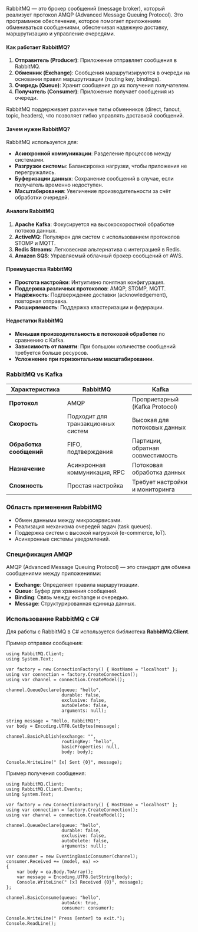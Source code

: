 RabbitMQ — это брокер сообщений (message broker), который реализует протокол AMQP (Advanced Message Queuing Protocol). Это программное обеспечение, которое помогает приложениям обмениваться сообщениями, обеспечивая надежную доставку, маршрутизацию и управление очередями.

#### Как работает RabbitMQ?

1. **Отправитель (Producer)**: Приложение отправляет сообщения в RabbitMQ.
2. **Обменник (Exchange)**: Сообщения маршрутизируются в очереди на основании правил маршрутизации (routing key, bindings).
3. **Очередь (Queue)**: Хранит сообщения до их получения получателем.
4. **Получатель (Consumer)**: Приложение получает сообщения из очереди.

RabbitMQ поддерживает различные типы обменников (direct, fanout, topic, headers), что позволяет гибко управлять доставкой сообщений.

#### Зачем нужен RabbitMQ?

RabbitMQ используется для:

- **Асинхронной коммуникации**: Разделение процессов между системами.
- **Разгрузки системы**: Балансировка нагрузки, чтобы приложения не перегружались.
- **Буферизации данных**: Сохранение сообщений в случае, если получатель временно недоступен.
- **Масштабирования**: Увеличение производительности за счёт обработки очередей.
#### Аналоги RabbitMQ

1. **Apache Kafka**: Фокусируется на высокоскоростной обработке потоков данных.
2. **ActiveMQ**: Популярен для систем с использованием протоколов STOMP и MQTT.
3. **Redis Streams**: Легковесная альтернатива с интеграцией в Redis.
4. **Amazon SQS**: Управляемый облачный брокер сообщений от AWS.

#### Преимущества RabbitMQ

- **Простота настройки**: Интуитивно понятная конфигурация.
- **Поддержка различных протоколов**: AMQP, STOMP, MQTT.
- **Надёжность**: Подтверждение доставки (acknowledgement), повторная отправка.
- **Расширяемость**: Поддержка кластеризации и федерации.

#### Недостатки RabbitMQ

- **Меньшая производительность в потоковой обработке** по сравнению с Kafka.
- **Зависимость от памяти**: При большом количестве сообщений требуется больше ресурсов.
- **Усложнение при горизонтальном масштабировании**.


### RabbitMQ vs Kafka

|**Характеристика**|**RabbitMQ**|**Kafka**|
|---|---|---|
|**Протокол**|AMQP|Проприетарный (Kafka Protocol)|
|**Скорость**|Подходит для транзакционных систем|Высокая для потоковых данных|
|**Обработка сообщений**|FIFO, подтверждения|Партиции, обратная совместимость|
|**Назначение**|Асинхронная коммуникация, RPC|Потоковая обработка данных|
|**Сложность**|Простая настройка|Требует настройки и мониторинга|

### Область применения RabbitMQ

- Обмен данными между микросервисами.
- Реализация механизма очередей задач (task queues).
- Поддержка систем с высокой нагрузкой (e-commerce, IoT).
- Асинхронные системы уведомлений.


### Спецификация AMQP

AMQP (Advanced Message Queuing Protocol) — это стандарт для обмена сообщениями между приложениями:

- **Exchange**: Определяет правила маршрутизации.
- **Queue**: Буфер для хранения сообщений.
- **Binding**: Связь между exchange и очередью.
- **Message**: Структурированная единица данных.


### Использование RabbitMQ с C#

Для работы с RabbitMQ в C# используется библиотека **RabbitMQ.Client**.

Пример отправки сообщения:

```
using RabbitMQ.Client;
using System.Text;

var factory = new ConnectionFactory() { HostName = "localhost" };
using var connection = factory.CreateConnection();
using var channel = connection.CreateModel();

channel.QueueDeclare(queue: "hello",
                     durable: false,
                     exclusive: false,
                     autoDelete: false,
                     arguments: null);

string message = "Hello, RabbitMQ!";
var body = Encoding.UTF8.GetBytes(message);

channel.BasicPublish(exchange: "",
                     routingKey: "hello",
                     basicProperties: null,
                     body: body);

Console.WriteLine(" [x] Sent {0}", message);

```


Пример получения сообщения:

```
using RabbitMQ.Client;
using RabbitMQ.Client.Events;
using System.Text;

var factory = new ConnectionFactory() { HostName = "localhost" };
using var connection = factory.CreateConnection();
using var channel = connection.CreateModel();

channel.QueueDeclare(queue: "hello",
                     durable: false,
                     exclusive: false,
                     autoDelete: false,
                     arguments: null);

var consumer = new EventingBasicConsumer(channel);
consumer.Received += (model, ea) =>
{
    var body = ea.Body.ToArray();
    var message = Encoding.UTF8.GetString(body);
    Console.WriteLine(" [x] Received {0}", message);
};

channel.BasicConsume(queue: "hello",
                     autoAck: true,
                     consumer: consumer);

Console.WriteLine(" Press [enter] to exit.");
Console.ReadLine();

```


